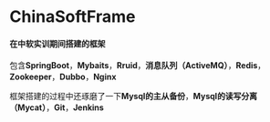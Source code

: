 # ChinaSoftFrame
#### 在中软实训期间搭建的框架
包含**SpringBoot**，**Mybaits**，**Rruid**，**消息队列（ActiveMQ）**，**Redis**，**Zookeeper**，**Dubbo**，**Nginx**

框架搭建的过程中还琢磨了一下**Mysql的主从备份**，**Mysql的读写分离（Mycat）**，**Git**，**Jenkins**
